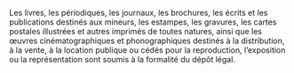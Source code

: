Les livres, les périodiques, les journaux, les brochures, les écrits et les publications destinés aux mineurs, les estampes, les gravures, les cartes postales illustrées et autres imprimés de toutes natures, ainsi que les œuvres cinématographiques et phonographiques destinés à la distribution, à la vente, à la location publique ou cédés pour la reproduction, l’exposition ou la représentation sont soumis à la formalité du dépôt légal.